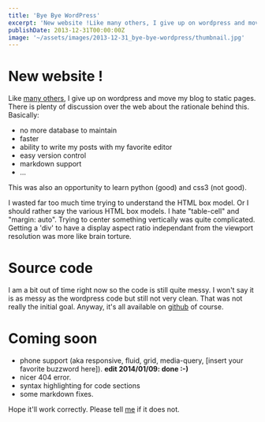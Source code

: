 ```yaml
---
title: 'Bye Bye WordPress'
excerpt: 'New website !Like many others, I give up on wordpress and move my blog to static pages. There is plenty of discussion over the web about the rationale behind this. Basically:- no more...'
publishDate: 2013-12-31T00:00:00Z
image: '~/assets/images/2013-12-31_bye-bye-wordpress/thumbnail.jpg'
---
```







# New website ! 

Like [many others](http://nanoc.ws/about/#similar-projects), I give up on wordpress and move my blog to static pages. There is plenty of discussion over the web about the rationale behind this. Basically:

-  no more database to maintain
-  faster
-  ability to write my posts with my favorite editor
-  easy version control
-  markdown support
-  ...

This was also an opportunity to learn python (good) and css3 (not good).

I wasted far too much time trying to understand the HTML box model. Or I should rather say the various HTML box models. I hate "table-cell" and "margin: auto". Trying to center something vertically was quite complicated. Getting a 'div' to have a display aspect ratio independant from the viewport resolution was more like brain torture.

# Source code 

I am a bit out of time right now so the code is still quite messy. I won't say it is as messy as the wordpress code but still not very clean. That was not really the initial goal. Anyway, it's all available on <a href="https://github.com/martinbonnin/mbonnin.net">github</a> of course.

# Coming soon 

- phone support (aka responsive, fluid, grid, media-query, [insert your favorite buzzword here]). **edit 2014/01/09: done :-)**
- nicer 404 error. 
- syntax highlighting for code sections
- some markdown fixes.

Hope it'll work correctly. Please tell <a href="mailto:martin@mbonnin.net">me</a> if it does not.

